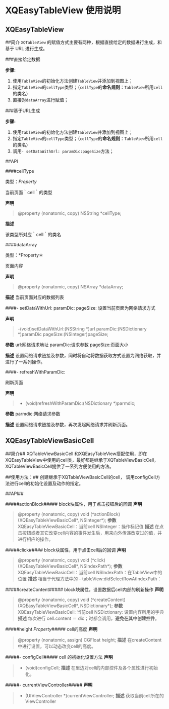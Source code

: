 XQEasyTableView 使用说明
======================

XQEasyTableView
-----------------

##简介
`XQTableView` 的赋值方式主要有两种，根据直接给定的数据进行生成，和基于 URL 进行生成。

###直接给定数据

**步骤:**

1. 使用`TableView`的初始化方法创建`TableView`并添加到视图上；
2. 指定`TableView`的`cellType`类型；（`cellType`的**命名规则**：`TableView`所用`cell`的类名）
3. 直接对`dataArray`进行赋值；

###基于URL生成

**步骤:**

1. 使用`TableView`的初始化方法创建`TableView`并添加到视图上；
2. 指定`TableView`的`cellType`类型；（`cellType`的**命名规则**：`TableView`所用`cell`的类名）
3. 调用`- setDataWithUrl: paramDic:pageSize`方法；


##API

####cellType

类型：*Property*

当前页面｀cell｀的类型

**声明**

>  @property (nonatomic, copy) NSString *cellType;

**描述**

  该类型所对应｀cell｀的类名



####dataArray 

类型：*Property＊

页面内容

**声明**
>  @property (nonatomic, copy) NSArray *dataArray;

**描述**
  当前页面对应的数据列表



####- setDataWithUrl: paramDic: pageSize:
 设置当前页面为网络请求方式
 
**声明**
>  -(void)setDataWithUrl:(NSString *)url paramDic:(NSDictionary *)paramDic pageSize:(NSInteger)pageSize;

**参数**
url:网络请求地址
paramDic:请求参数
pageSize:页面大小

**描述**
  设置网络请求链接及参数，同时将自动将数据获取方式设置为网络获取，并进行了一系列操作。


####- refreshWithParamDic:

刷新页面

**声明**
>  - (void)refreshWithParamDic:(NSDictionary *)parmdic;

**参数**
parmdic:网络请求参数

**描述**
  设置网络请求链接及参数，再次发起网络请求并刷新页面。


XQEasyTableViewBasicCell
------------------------

##简介##
XQTableViewBasicCell 和XQEasyTableView搭配使用，即在XQEasyTableView中使用的cell类，最好都是继承于XQTableViewBasicCell，XQTableViewBasicCell提供了一系列方便使用的方法。

##使用方法：##
创建继承于XQTableViewBasicCell的cell， 调用configCell方法进行cell的初始化设置及动作的指定。

##API##

#####actionBlock#####
block块属性，用于点击按钮后的回调
**声明**
> @property (nonatomic, copy) void (^actionBlock)(XQEasyTableViewBasicCell*, NSInteger*);
**参数**
XQEasyTableViewBasicCell：当前cell
NSInteger：操作标记值
**描述**
在点击按钮或者其它改变cell内容的事件发生后，用来向外传递改变过的值，并进行相应的操作。

#####click#####
block块属性，用于点击cell后的回调
**声明**
> @property (nonatomic, copy) void (^click)(XQEasyTableViewBasicCell*, NSIndexPath*);
**参数**
XQEasyTableViewBasicCell：当前cell
NSIndexPath：在TableView中的位置
**描述**
相当于代理方法中的 - tableView:didSelectRowAtIndexPath：

#####createContent#####
block块属性，设置数据后cell内部的刷新操作
**声明**
> @property (nonatomic, copy) void (^createContent)(XQEasyTableViewBasicCell*, NSDictionary*);
**参数**
XQEasyTableViewBasicCell: 当前cell
NSDictionary:  设置内容所用的字典
**描述**
每次进行 cell.content ＝ dic；时都会调用，**避免在其中创建控件**。

#####height *Property*#####
cell的高度
**声明**
> @property (nonatomic, assign) CGFloat height;
**描述**
在createContent中进行设置，可以动态改变cell的高度。

#####- configCell#####
cell 的初始化设置方法
**声明**
> - (void)configCell;
**描述**
在里边对cell的内部控件及各个属性进行初始化。

#####- currentViewController#####
**声明**
> - (UIViewController *)currentViewController;
**描述**
获取当前cell所在的ViewController


